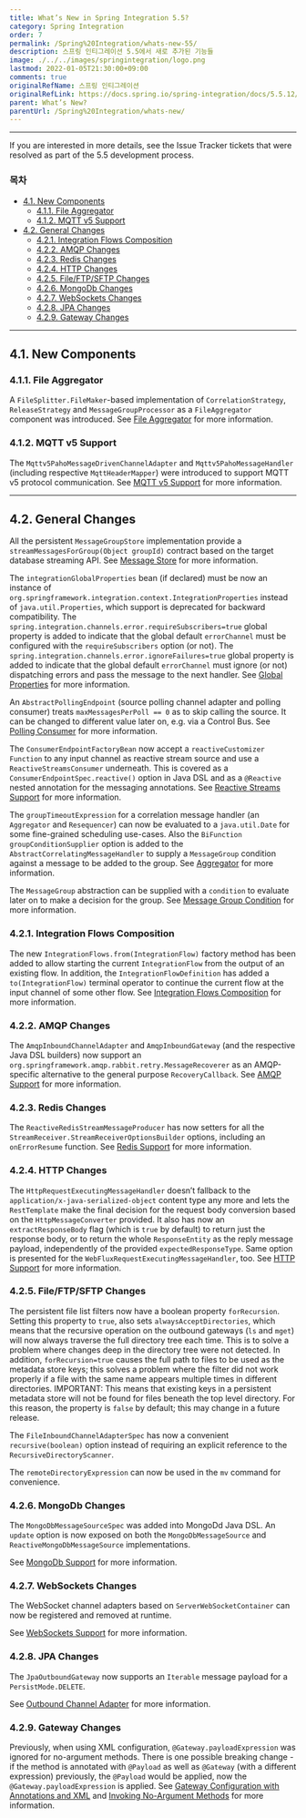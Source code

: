 ```yaml
---
title: What’s New in Spring Integration 5.5?
category: Spring Integration
order: 7
permalink: /Spring%20Integration/whats-new-55/
description: 스프링 인티그레이션 5.5에서 새로 추가된 기능들
image: ./../../images/springintegration/logo.png
lastmod: 2022-01-05T21:30:00+09:00
comments: true
originalRefName: 스프링 인티그레이션
originalRefLink: https://docs.spring.io/spring-integration/docs/5.5.12/reference/html/index-single.html#whats-new
parent: What’s New?
parentUrl: /Spring%20Integration/whats-new/
---
```


---

If you are interested in more details, see the Issue Tracker tickets that were resolved as part of the 5.5 development process.

### 목차

- [4.1. New Components](#41-new-components)
  + [4.1.1. File Aggregator](#411-file-aggregator)
  + [4.1.2. MQTT v5 Support](#412-mqtt-v5-support)
- [4.2. General Changes](#42-general-changes)
  + [4.2.1. Integration Flows Composition](#421-integration-flows-composition)
  + [4.2.2. AMQP Changes](#422-amqp-changes)
  + [4.2.3. Redis Changes](#423-redis-changes)
  + [4.2.4. HTTP Changes](#424-http-changes)
  + [4.2.5. File/FTP/SFTP Changes](#425-fileftpsftp-changes)
  + [4.2.6. MongoDb Changes](#426-mongodb-changes)
  + [4.2.7. WebSockets Changes](#427-websockets-changes)
  + [4.2.8. JPA Changes](#428-jpa-changes)
  + [4.2.9. Gateway Changes](#429-gateway-changes)

---

## 4.1. New Components

### 4.1.1. File Aggregator

A `FileSplitter.FileMaker`-based implementation of `CorrelationStrategy`, `ReleaseStrategy` and `MessageGroupProcessor` as a `FileAggregator` component was introduced. See [File Aggregator](https://docs.spring.io/spring-integration/docs/5.5.12/reference/html/file.html#file-aggregator) for more information.

### 4.1.2. MQTT v5 Support

The `Mqttv5PahoMessageDrivenChannelAdapter` and `Mqttv5PahoMessageHandler` (including respective `MqttHeaderMapper`) were introduced to support MQTT v5 protocol communication. See [MQTT v5 Support](https://docs.spring.io/spring-integration/docs/5.5.12/reference/html/mqtt.html#mqtt-v5) for more information.

---

## 4.2. General Changes

All the persistent `MessageGroupStore` implementation provide a `streamMessagesForGroup(Object groupId)` contract based on the target database streaming API. See [Message Store](https://docs.spring.io/spring-integration/docs/5.5.12/reference/html/message-store.html#message-store) for more information.

The `integrationGlobalProperties` bean (if declared) must be now an instance of `org.springframework.integration.context.IntegrationProperties` instead of `java.util.Properties`, which support is deprecated for backward compatibility. The `spring.integration.channels.error.requireSubscribers=true` global property is added to indicate that the global default `errorChannel` must be configured with the `requireSubscribers` option (or not). The `spring.integration.channels.error.ignoreFailures=true` global property is added to indicate that the global default `errorChannel` must ignore (or not) dispatching errors and pass the message to the next handler. See [Global Properties](https://docs.spring.io/spring-integration/docs/5.5.12/reference/html/configuration.html#global-properties) for more information.

An `AbstractPollingEndpoint` (source polling channel adapter and polling consumer) treats `maxMessagesPerPoll == 0` as to skip calling the source. It can be changed to different value later on, e.g. via a Control Bus. See [Polling Consumer](https://docs.spring.io/spring-integration/docs/5.5.12/reference/html/endpoint.html#endpoint-pollingconsumer) for more information.

The `ConsumerEndpointFactoryBean` now accept a `reactiveCustomizer` `Function` to any input channel as reactive stream source and use a `ReactiveStreamsConsumer` underneath. This is covered as a `ConsumerEndpointSpec.reactive()` option in Java DSL and as a `@Reactive` nested annotation for the messaging annotations. See [Reactive Streams Support](https://docs.spring.io/spring-integration/docs/5.5.12/reference/html/reactive-streams.html#reactive-streams) for more information.

The `groupTimeoutExpression` for a correlation message handler (an `Aggregator` and `Resequencer`) can now be evaluated to a `java.util.Date` for some fine-grained scheduling use-cases. Also the `BiFunction groupConditionSupplier` option is added to the `AbstractCorrelatingMessageHandler` to supply a `MessageGroup` condition against a message to be added to the group. See [Aggregator](https://docs.spring.io/spring-integration/docs/5.5.12/reference/html/aggregator.html#aggregator) for more information.

The `MessageGroup` abstraction can be supplied with a `condition` to evaluate later on to make a decision for the group. See [Message Group Condition](https://docs.spring.io/spring-integration/docs/5.5.12/reference/html/message-store.html#message-group-condition) for more information.

### 4.2.1. Integration Flows Composition

The new `IntegrationFlows.from(IntegrationFlow)` factory method has been added to allow starting the current `IntegrationFlow` from the output of an existing flow. In addition, the `IntegrationFlowDefinition` has added a `to(IntegrationFlow)` terminal operator to continue the current flow at the input channel of some other flow. See [Integration Flows Composition](https://docs.spring.io/spring-integration/docs/5.5.12/reference/html/dsl.html#integration-flows-composition) for more information.

### 4.2.2. AMQP Changes

The `AmqpInboundChannelAdapter` and `AmqpInboundGateway` (and the respective Java DSL builders) now support an `org.springframework.amqp.rabbit.retry.MessageRecoverer` as an AMQP-specific alternative to the general purpose `RecoveryCallback`. See [AMQP Support](https://docs.spring.io/spring-integration/docs/5.5.12/reference/html/amqp.html#amqp) for more information.

### 4.2.3. Redis Changes

The `ReactiveRedisStreamMessageProducer` has now setters for all the `StreamReceiver.StreamReceiverOptionsBuilder` options, including an `onErrorResume` function. See [Redis Support](https://docs.spring.io/spring-integration/docs/5.5.12/reference/html/redis.html#redis) for more information.

### 4.2.4. HTTP Changes

The `HttpRequestExecutingMessageHandler` doesn’t fallback to the `application/x-java-serialized-object` content type any more and lets the `RestTemplate` make the final decision for the request body conversion based on the `HttpMessageConverter` provided. It also has now an `extractResponseBody` flag (which is `true` by default) to return just the response body, or to return the whole `ResponseEntity` as the reply message payload, independently of the provided `expectedResponseType`. Same option is presented for the `WebFluxRequestExecutingMessageHandler`, too. See [HTTP Support](https://docs.spring.io/spring-integration/docs/5.5.12/reference/html/http.html#http) for more information.

### 4.2.5. File/FTP/SFTP Changes

The persistent file list filters now have a boolean property `forRecursion`. Setting this property to `true`, also sets `alwaysAcceptDirectories`, which means that the recursive operation on the outbound gateways (`ls` and `mget`) will now always traverse the full directory tree each time. This is to solve a problem where changes deep in the directory tree were not detected. In addition, `forRecursion=true` causes the full path to files to be used as the metadata store keys; this solves a problem where the filter did not work properly if a file with the same name appears multiple times in different directories. IMPORTANT: This means that existing keys in a persistent metadata store will not be found for files beneath the top level directory. For this reason, the property is `false` by default; this may change in a future release.

The `FileInboundChannelAdapterSpec` has now a convenient `recursive(boolean)` option instead of requiring an explicit reference to the `RecursiveDirectoryScanner`.

The `remoteDirectoryExpression` can now be used in the `mv` command for convenience.

### 4.2.6. MongoDb Changes

The `MongoDbMessageSourceSpec` was added into MongoDd Java DSL. An `update` option is now exposed on both the `MongoDbMessageSource` and `ReactiveMongoDbMessageSource` implementations.

See [MongoDb Support](https://docs.spring.io/spring-integration/docs/5.5.12/reference/html/mongodb.html#mongodb) for more information.

### 4.2.7. WebSockets Changes

The WebSocket channel adapters based on `ServerWebSocketContainer` can now be registered and removed at runtime.

See [WebSockets Support](https://docs.spring.io/spring-integration/docs/5.5.12/reference/html/web-sockets.html#web-sockets) for more information.

### 4.2.8. JPA Changes

The `JpaOutboundGateway` now supports an `Iterable` message payload for a `PersistMode.DELETE`.

See [Outbound Channel Adapter](https://docs.spring.io/spring-integration/docs/5.5.12/reference/html/jpa.html#jpa-outbound-channel-adapter) for more information.

### 4.2.9. Gateway Changes

Previously, when using XML configuration, `@Gateway.payloadExpression` was ignored for no-argument methods. There is one possible breaking change - if the method is annotated with `@Payload` as well as `@Gateway` (with a different expression) previously, the `@Payload` would be applied, now the `@Gateway.payloadExpression` is applied. See [Gateway Configuration with Annotations and XML](https://docs.spring.io/spring-integration/docs/5.5.12/reference/html/gateway.html#gateway-configuration-annotations) and [Invoking No-Argument Methods](https://docs.spring.io/spring-integration/docs/5.5.12/reference/html/gateway.html#gateway-calling-no-argument-methods) for more information.
